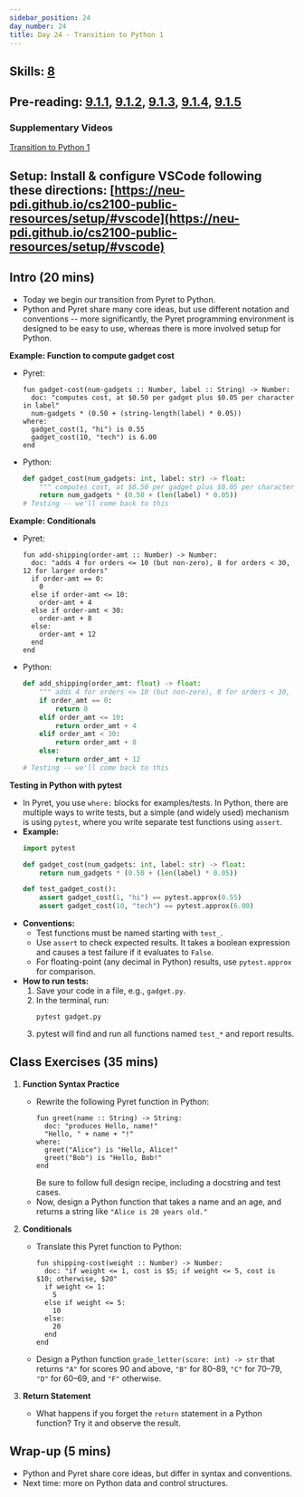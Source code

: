 ```yaml
---
sidebar_position: 24
day_number: 24
title: Day 24 - Transition to Python 1
---
```


## Skills: [8](</skills/#(8)>)

## Pre-reading: [9.1.1](%7B%7BDCIC_DOMAIN%7D%7D/intro-python.html#%28part._.Expressions__.Functions__and_.Types%29), [9.1.2](%7B%7BDCIC_DOMAIN%7D%7D/intro-python.html#%28part._.Returning_.Values_from_.Functions%29), [9.1.3](%7B%7BDCIC_DOMAIN%7D%7D/intro-python.html#%28part._testing-python%29), [9.1.4](%7B%7BDCIC_DOMAIN%7D%7D/intro-python.html#%28part._.An_.Aside_on_.Numbers%29), [9.1.5](<%7B%7BDCIC_DOMAIN%7D%7D/intro-python.html#(part._conditionals-python)>)

### Supplementary Videos

[Transition to Python 1](https://northeastern.hosted.panopto.com/Panopto/Pages/Viewer.aspx?id=276f7e6e-1b42-4301-9459-b37c00d3cf7f)

## Setup: Install & configure VSCode following these directions: [https://neu-pdi.github.io/cs2100-public-resources/setup/#vscode](https://neu-pdi.github.io/cs2100-public-resources/setup/#vscode)

## Intro (20 mins)

- Today we begin our transition from Pyret to Python.
- Python and Pyret share many core ideas, but use different notation and conventions -- more significantly, the Pyret programming environment is designed to be easy to use, whereas there is more involved setup for Python.

**Example: Function to compute gadget cost**

- Pyret:
  ```pyret
  fun gadget-cost(num-gadgets :: Number, label :: String) -> Number:
    doc: "computes cost, at $0.50 per gadget plus $0.05 per character in label"
    num-gadgets * (0.50 + (string-length(label) * 0.05))
  where:
    gadget_cost(1, "hi") is 0.55
    gadget_cost(10, "tech") is 6.00
  end
  ```
- Python:
  ```python
  def gadget_cost(num_gadgets: int, label: str) -> float:
      """ computes cost, at $0.50 per gadget plus $0.05 per character in label """
      return num_gadgets * (0.50 + (len(label) * 0.05))
  # Testing -- we'll come back to this
  ```

**Example: Conditionals**

- Pyret:
  ```pyret
  fun add-shipping(order-amt :: Number) -> Number:
    doc: "adds 4 for orders <= 10 (but non-zero), 8 for orders < 30, 12 for larger orders"
    if order-amt == 0:
      0
    else if order-amt <= 10:
      order-amt + 4
    else if order-amt < 30:
      order-amt + 8
    else:
      order-amt + 12
    end
  end
  ```
- Python:
  ```python
  def add_shipping(order_amt: float) -> float:
      """ adds 4 for orders <= 10 (but non-zero), 8 for orders < 30, 12 for larger orders """
      if order_amt == 0:
          return 0
      elif order_amt <= 10:
          return order_amt + 4
      elif order_amt < 30:
          return order_amt + 8
      else:
          return order_amt + 12
  # Testing -- we'll come back to this
  ```

**Testing in Python with pytest**

- In Pyret, you use `where:` blocks for examples/tests. In Python, there are multiple ways to write tests, but a simple (and widely used) mechanism is using `pytest`, where you write separate test functions using `assert`.
- **Example:**
  ```python
  import pytest

  def gadget_cost(num_gadgets: int, label: str) -> float:
      return num_gadgets * (0.50 + (len(label) * 0.05))

  def test_gadget_cost():
      assert gadget_cost(1, "hi") == pytest.approx(0.55)
      assert gadget_cost(10, "tech") == pytest.approx(6.00)
  ```
- **Conventions:**
  - Test functions must be named starting with `test_`.
  - Use `assert` to check expected results. It takes a boolean expression and causes a test failure if it evaluates to `False`.
  - For floating-point (any decimal in Python) results, use `pytest.approx` for comparison.
- **How to run tests:**
  1. Save your code in a file, e.g., `gadget.py`.
  2. In the terminal, run:
     ```
     pytest gadget.py
     ```
  3. pytest will find and run all functions named `test_*` and report results.

## Class Exercises (35 mins)

1. **Function Syntax Practice**

   - Rewrite the following Pyret function in Python:
     ```pyret
     fun greet(name :: String) -> String:
       doc: "produces Hello, name!"
       "Hello, " + name + "!"
     where:
       greet("Alice") is "Hello, Alice!"
       greet("Bob") is "Hello, Bob!"
     end
     ```
     Be sure to follow full design recipe, including a docstring and test cases.
   - Now, design a Python function that takes a name and an age, and returns a string like `"Alice is 20 years old."`

2. **Conditionals**

   - Translate this Pyret function to Python:
     ```pyret
     fun shipping-cost(weight :: Number) -> Number:
       doc: "if weight <= 1, cost is $5; if weight <= 5, cost is $10; otherwise, $20"
       if weight <= 1:
         5
       else if weight <= 5:
         10
       else:
         20
       end
     end
     ```
   - Design a Python function `grade_letter(score: int) -> str` that returns `"A"` for scores 90 and above, `"B"` for 80–89, `"C"` for 70–79, `"D"` for 60–69, and `"F"` otherwise.

3. **Return Statement**

   - What happens if you forget the `return` statement in a Python function? Try it and observe the result.

## Wrap-up (5 mins)

- Python and Pyret share core ideas, but differ in syntax and conventions.
- Next time: more on Python data and control structures.
